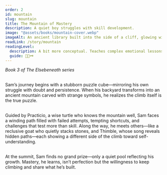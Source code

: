 ```yaml
---
order: 2
id: mountain
slug: mountain
title: The Mountain of Mastery
description: A quiet boy struggles with skill development.
image: "@assets/books/mountain-cover.webp"
imageAlt: An ancient library built into the side of a cliff, glowing with soft lantern light.
readLink: /story/mountain
readingLevel:
  description: A bit more conceptual. Teaches complex emotional lessons with simple language. Last of the “early reader trilogy.”
  guide: 🐥🌀🗝️
---
```


*Book 3 of The Elsebeneath series*
<br />
<br />

Sam’s journey begins with a stubborn puzzle cube—mirroring his own struggle with doubt and persistence. When his backyard transforms into an ancient mountain carved with strange symbols, he realizes the climb itself is the true puzzle.
<br />
<br />

Guided by Practicio, a wise turtle who knows the mountain well, Sam faces a winding path filled with failed attempts, tempting shortcuts, and challenges that test more than skill. Along the way, he meets others—like a reclusive goat who quietly stacks stones, and Thimble, whose song reveals hidden paths—each showing a different side of the climb toward self-understanding.
<br />
<br />

At the summit, Sam finds no grand prize—only a quiet pool reflecting his growth. Mastery, he learns, isn’t perfection but the willingness to keep climbing and share what he’s built.
